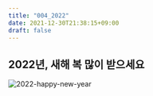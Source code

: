```yaml
---
title: "004_2022"
date: 2021-12-30T21:38:15+09:00
draft: false
---
```


## 2022년, 새해 복 많이 받으세요

![2022-happy-new-year](/img/new-year2022.png)